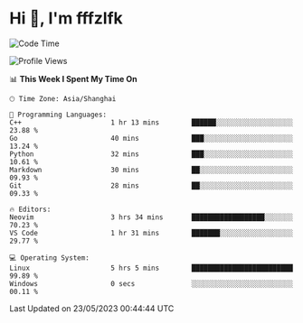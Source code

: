 # Hi 👋, I'm fffzlfk

<!--START_SECTION:waka-->
![Code Time](http://img.shields.io/badge/Code%20Time-213%20hrs%2058%20mins-blue)

![Profile Views](http://img.shields.io/badge/Profile%20Views-1-blue)

📊 **This Week I Spent My Time On** 

```text
🕑︎ Time Zone: Asia/Shanghai

💬 Programming Languages: 
C++                      1 hr 13 mins        ██████░░░░░░░░░░░░░░░░░░░   23.88 % 
Go                       40 mins             ███░░░░░░░░░░░░░░░░░░░░░░   13.24 % 
Python                   32 mins             ███░░░░░░░░░░░░░░░░░░░░░░   10.61 % 
Markdown                 30 mins             ██░░░░░░░░░░░░░░░░░░░░░░░   09.93 % 
Git                      28 mins             ██░░░░░░░░░░░░░░░░░░░░░░░   09.33 % 

🔥 Editors: 
Neovim                   3 hrs 34 mins       ██████████████████░░░░░░░   70.23 % 
VS Code                  1 hr 31 mins        ███████░░░░░░░░░░░░░░░░░░   29.77 % 

💻 Operating System: 
Linux                    5 hrs 5 mins        █████████████████████████   99.89 % 
Windows                  0 secs              ░░░░░░░░░░░░░░░░░░░░░░░░░   00.11 % 
```


 Last Updated on 23/05/2023 00:44:44 UTC
<!--END_SECTION:waka-->
